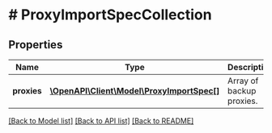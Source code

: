 # # ProxyImportSpecCollection

## Properties

Name | Type | Description | Notes
------------ | ------------- | ------------- | -------------
**proxies** | [**\OpenAPI\Client\Model\ProxyImportSpec[]**](ProxyImportSpec.md) | Array of backup proxies. |

[[Back to Model list]](../../README.md#models) [[Back to API list]](../../README.md#endpoints) [[Back to README]](../../README.md)
